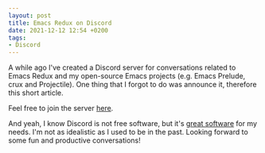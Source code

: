 ```yaml
---
layout: post
title: Emacs Redux on Discord
date: 2021-12-12 12:54 +0200
tags:
- Discord
---
```


A while ago I've created a Discord server for conversations
related to Emacs Redux and my open-source Emacs projects (e.g. Emacs Prelude, crux and Projectile).
One thing that I forgot to do was announce it, therefore this short article.

Feel free to join the server [here](https://discord.gg/3Cf2Qpyry5).

And yeah, I know Discord is not free
software, but it's [great software](https://metaredux.com/posts/2021/10/23/using-discord-for-oss-projects.html) for my needs. I'm not as idealistic as I used to be in the past. Looking forward to some fun and productive conversations!
